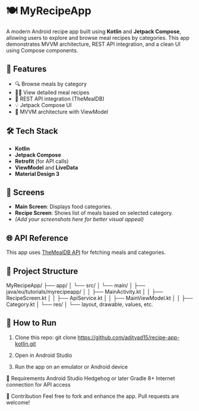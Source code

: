 # 🍽️ MyRecipeApp

A modern Android recipe app built using **Kotlin** and **Jetpack Compose**, allowing users to explore and browse meal recipes by categories. This app demonstrates MVVM architecture, REST API integration, and a clean UI using Compose components.

## 🚀 Features

- 🔍 Browse meals by category
- 🧑‍🍳 View detailed meal recipes
- 📡 REST API integration (TheMealDB)
- 💡 Jetpack Compose UI
- 🔄 MVVM architecture with ViewModel

## 🛠️ Tech Stack

- **Kotlin**
- **Jetpack Compose**
- **Retrofit** (for API calls)
- **ViewModel** and **LiveData**
- **Material Design 3**

## 📱 Screens

- **Main Screen**: Displays food categories.
- **Recipe Screen**: Shows list of meals based on selected category.
- *(Add your screenshots here for better visual appeal)*

## 🌐 API Reference

This app uses [TheMealDB API](https://www.themealdb.com/api.php) for fetching meals and categories.

## 📂 Project Structure

MyRecipeApp/
├── app/
│ └── src/
│ └── main/
│ ├── java/eu/tutorials/myrecipeapp/
│ │ ├── MainActivity.kt
│ │ ├── RecipeScreen.kt
│ │ ├── ApiService.kt
│ │ ├── MainViewModel.kt
│ │ ├── Category.kt
│ └── res/
│ └── layout, drawable, values, etc.


## 🧪 How to Run

1. Clone this repo:
   git clone https://github.com/adityad15/recipe-app-kotlin.git

2. Open in Android Studio

3. Run the app on an emulator or Android device

📌 Requirements
Android Studio Hedgehog or later
Gradle 8+
Internet connection for API access

🤝 Contribution
Feel free to fork and enhance the app. Pull requests are welcome!
